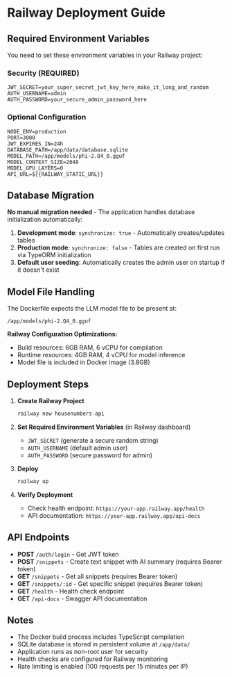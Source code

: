 # Railway Deployment Guide

## Required Environment Variables

You need to set these environment variables in your Railway project:

### Security (REQUIRED)
```
JWT_SECRET=your_super_secret_jwt_key_here_make_it_long_and_random
AUTH_USERNAME=admin
AUTH_PASSWORD=your_secure_admin_password_here
```

### Optional Configuration
```
NODE_ENV=production
PORT=3000
JWT_EXPIRES_IN=24h
DATABASE_PATH=/app/data/database.sqlite
MODEL_PATH=/app/models/phi-2.Q4_0.gguf
MODEL_CONTEXT_SIZE=2048
MODEL_GPU_LAYERS=0
API_URL=${{RAILWAY_STATIC_URL}}
```

## Database Migration

**No manual migration needed** - The application handles database initialization automatically:

1. **Development mode**: `synchronize: true` - Automatically creates/updates tables
2. **Production mode**: `synchronize: false` - Tables are created on first run via TypeORM initialization
3. **Default user seeding**: Automatically creates the admin user on startup if it doesn't exist

## Model File Handling


The Dockerfile expects the LLM model file to be present at:
```
/app/models/phi-2.Q4_0.gguf
```

**Railway Configuration Optimizations:**
- Build resources: 6GB RAM, 6 vCPU for compilation
- Runtime resources: 4GB RAM, 4 vCPU for model inference  
- Model file is included in Docker image (3.8GB)



## Deployment Steps

1. **Create Railway Project**
   ```bash
   railway new housenumbers-api
   ```

2. **Set Required Environment Variables** (in Railway dashboard)
   - `JWT_SECRET` (generate a secure random string)
   - `AUTH_USERNAME` (default admin user)
   - `AUTH_PASSWORD` (secure password for admin)

3. **Deploy**
   ```bash
   railway up
   ```

4. **Verify Deployment**
   - Check health endpoint: `https://your-app.railway.app/health`
   - API documentation: `https://your-app.railway.app/api-docs`

## API Endpoints

- **POST** `/auth/login` - Get JWT token
- **POST** `/snippets` - Create text snippet with AI summary (requires Bearer token)
- **GET** `/snippets` - Get all snippets (requires Bearer token)  
- **GET** `/snippets/:id` - Get specific snippet (requires Bearer token)
- **GET** `/health` - Health check endpoint
- **GET** `/api-docs` - Swagger API documentation

## Notes

- The Docker build process includes TypeScript compilation
- SQLite database is stored in persistent volume at `/app/data/`
- Application runs as non-root user for security
- Health checks are configured for Railway monitoring
- Rate limiting is enabled (100 requests per 15 minutes per IP)